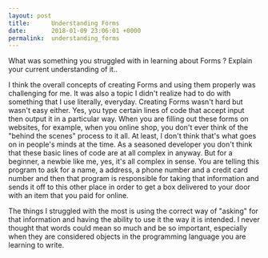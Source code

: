 ```yaml
---
layout: post
title:      Understanding Forms 
date:       2018-01-09 23:06:01 +0000
permalink:  understanding_forms
---
```



What was something you struggled with in learning about Forms ? Explain your current understanding of it..

I think the overall concepts of creating Forms and using them properly was challenging for me.  It was also a topic I didn't realize had to do with something that I use literally, everyday. Creating Forms wasn't hard but wasn't easy either.  Yes, you type certain lines of code that accept input then output it in a particular way. When you are filling out these forms on websites, for example, when you online shop, you don't ever think of the "behind the scenes" process to it all. At least, I don't think that's what goes on in people's minds at the time.  As a seasoned developer you don't think that these basic lines of code are at all complex in anyway. But for a beginner, a newbie like me, yes, it's all complex in sense. You are telling this program to ask for a name, a address, a phone number and a credit card number and then that program is responsible for taking that information and sends it off to this other place in order to get a box delivered to your door with an item that you paid for online. 

The things I struggled with the most is using the correct way of "asking" for that information and having the ability to use it the way it is intended.  I never thought that words could mean so much and be so important, especially when they are considered objects in the programming language you are learning to write. 
